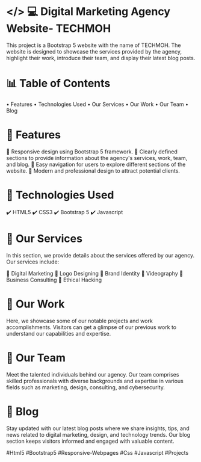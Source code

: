 # </> 💻 Digital Marketing Agency Website- TECHMOH
This project is a Bootstrap 5 website with the name of TECHMOH. The website is designed to showcase the services provided by the agency, highlight their work, introduce their team, and display their latest blog posts.

# 📊 Table of Contents
• Features
• Technologies Used
• Our Services
• Our Work
• Our Team
• Blog

# 🎯 Features
🔹 Responsive design using Bootstrap 5 framework.
🔹 Clearly defined sections to provide information about the agency's services, work, team, and blog.
🔹 Easy navigation for users to explore different sections of the website.
🔹 Modern and professional design to attract potential clients.

# 🚀 Technologies Used
✔️ HTML5
✔️ CSS3
✔️ Bootstrap 5
✔️ Javascript

# 🔁 Our Services
In this section, we provide details about the services offered by our agency. Our services include:

📌 Digital Marketing
📌 Logo Designing
📌 Brand Identity
📌 Videography
📌 Business Consulting
📌 Ethical Hacking

# 📝 Our Work
Here, we showcase some of our notable projects and work accomplishments. Visitors can get a glimpse of our previous work to understand our capabilities and expertise.

# 👥 Our Team
Meet the talented individuals behind our agency. Our team comprises skilled professionals with diverse backgrounds and expertise in various fields such as marketing, design, consulting, and cybersecurity.

# 📰 Blog
Stay updated with our latest blog posts where we share insights, tips, and news related to digital marketing, design, and technology trends. Our blog section keeps visitors informed and engaged with valuable content.

#Html5 #Bootstrap5 #Responsive-Webpages #Css #Javascript #Projects
